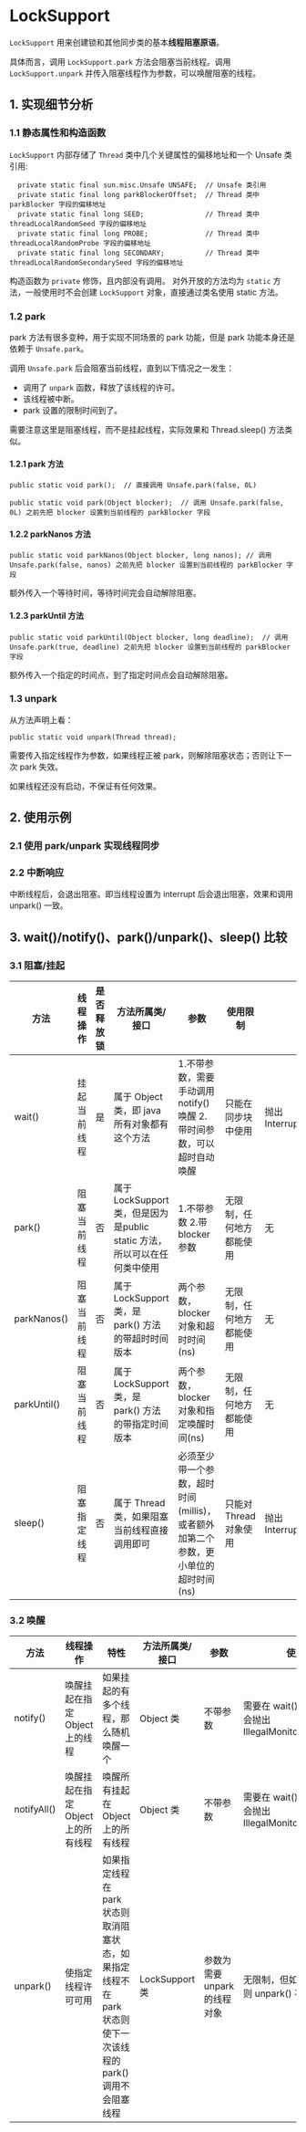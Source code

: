 # LockSupport
  `LockSupport` 用来创建锁和其他同步类的基本**线程阻塞原语**。
  
  具体而言，调用 `LockSupport.park` 方法会阻塞当前线程。调用 `LockSupport.unpark` 并传入阻塞线程作为参数，可以唤醒阻塞的线程。
  
## 1. 实现细节分析
### 1.1 静态属性和构造函数
  `LockSupport` 内部存储了 `Thread` 类中几个关键属性的偏移地址和一个 Unsafe 类引用:
  ```
    private static final sun.misc.Unsafe UNSAFE;  // Unsafe 类引用
    private static final long parkBlockerOffset;  // Thread 类中 parkBlocker 字段的偏移地址
    private static final long SEED;               // Thread 类中 threadLocalRandomSeed 字段的偏移地址
    private static final long PROBE;              // Thread 类中 threadLocalRandomProbe 字段的偏移地址
    private static final long SECONDARY;          // Thread 类中 threadLocalRandomSecondarySeed 字段的偏移地址
  ```
  
  构造函数为 `private` 修饰，且内部没有调用。
  对外开放的方法均为 `static` 方法，一般使用时不会创建 `LockSupport` 对象，直接通过类名使用 static 方法。
  
### 1.2 park
park 方法有很多变种，用于实现不同场景的 park 功能，但是 park 功能本身还是依赖于 `Unsafe.park`。

调用 `Unsafe.park` 后会阻塞当前线程，直到以下情况之一发生：

* 调用了 `unpark` 函数，释放了该线程的许可。
* 该线程被中断。
* park 设置的限制时间到了。

需要注意这里是阻塞线程，而不是挂起线程，实际效果和 Thread.sleep() 方法类似。

#### 1.2.1 park 方法
```
public static void park();  // 直接调用 Unsafe.park(false, 0L)

public static void park(Object blocker);  // 调用 Unsafe.park(false, 0L) 之前先把 blocker 设置到当前线程的 parkBlocker 字段
```

#### 1.2.2 parkNanos 方法
```
public static void parkNanos(Object blocker, long nanos); // 调用 Unsafe.park(false, nanos) 之前先把 blocker 设置到当前线程的 parkBlocker 字段
```

额外传入一个等待时间，等待时间完会自动解除阻塞。

#### 1.2.3 parkUntil 方法
```
public static void parkUntil(Object blocker, long deadline);  // 调用 Unsafe.park(true, deadline) 之前先把 blocker 设置到当前线程的 parkBlocker 字段
```

额外传入一个指定的时间点，到了指定时间点会自动解除阻塞。

### 1.3 unpark
从方法声明上看：
```
public static void unpark(Thread thread);
```

需要传入指定线程作为参数，如果线程正被 park，则解除阻塞状态；否则让下一次 park 失效。

如果线程还没有启动，不保证有任何效果。

## 2. 使用示例
### 2.1 使用 park/unpark 实现线程同步

### 2.2 中断响应
中断线程后，会退出阻塞。即当线程设置为 interrupt 后会退出阻塞，效果和调用 unpark() 一致。

## 3. wait()/notify()、park()/unpark()、sleep() 比较
### 3.1 阻塞/挂起
|方法|线程操作|是否释放锁|方法所属类/接口|参数|使用限制|异常|
|---|---|---|---|---|---|---|
|wait()|挂起当前线程|是|属于 Object 类，即 java 所有对象都有这个方法|1.不带参数，需要手动调用 notify() 唤醒 2.带时间参数，可以超时自动唤醒|只能在同步块中使用|抛出 InterruptedException|
|park()|阻塞当前线程|否|属于 LockSupport 类，但是因为是public static 方法，所以可以在任何类中使用|1.不带参数 2.带 blocker 参数|无限制，任何地方都能使用|无|
|parkNanos()|阻塞当前线程|否|属于 LockSupport 类，是 park() 方法的带超时时间版本|两个参数，blocker 对象和超时时间(ns)|无限制，任何地方都能使用|无|
|parkUntil()|阻塞当前线程|否|属于 LockSupport 类，是 park() 方法的带指定时间版本|两个参数，blocker 对象和指定唤醒时间(ns)|无限制，任何地方都能使用|无|
|sleep()|阻塞指定线程|否|属于 Thread 类，如果阻塞当前线程直接调用即可|必须至少带一个参数，超时时间(millis)，或者额外加第二个参数，更小单位的超时时间(ns)|只能对 Thread 对象使用|抛出 InterruptedException|

### 3.2 唤醒
|方法|线程操作|特性|方法所属类/接口|参数|使用限制|
|---|---|---|---|---|---|
|notify()|唤醒挂起在指定 Object 上的线程|如果挂起的有多个线程，那么随机唤醒一个|Object 类|不带参数|需要在 wait() 之后执行，否则会抛出 IllegalMonitorStateException|
|notifyAll()|唤醒挂起在指定 Object 上的所有线程|唤醒所有挂起在 Object 上的所有线程|Object 类|不带参数|需要在 wait() 之后执行，否则会抛出 IllegalMonitorStateException|
|unpark()|使指定线程许可可用|如果指定线程在 park 状态则取消阻塞状态，如果指定线程不在 park 状态则使下一次该线程的 park() 调用不会阻塞线程|LockSupport 类|参数为需要 unpark 的线程对象|无限制，但如果线程未启动，则 unpark() 不会生效|
